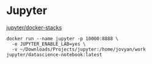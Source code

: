 # Jupyter

[jupyter/docker-stacks](https://github.com/jupyter/docker-stacks)

```
docker run --name jupyter -p 10000:8888 \
  -e JUPYTER_ENABLE_LAB=yes \
  -v ~/Downloads/Projects/jupyter:/home/jovyan/work jupyter/datascience-notebook:latest
```


